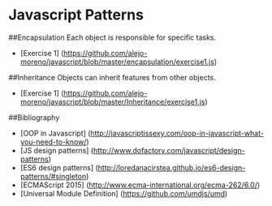 # Javascript Patterns

##Encapsulation
  Each object is responsible for specific tasks.
- [Exercise 1] (https://github.com/alejo-moreno/javascript/blob/master/encapsulation/exercise1.js)

##Inheritance
  Objects can inherit features from other objects.
- [Exercise 1] (https://github.com/alejo-moreno/javascript/blob/master/Inheritance/exercise1.js)  

##Bibliography
- [OOP in Javascript] (http://javascriptissexy.com/oop-in-javascript-what-you-need-to-know/)
- [JS design patterns] (http://www.dofactory.com/javascript/design-patterns)
- [ES6 design patterns] (http://loredanacirstea.github.io/es6-design-patterns/#singleton)
- [ECMAScript 2015] (http://www.ecma-international.org/ecma-262/6.0/)
- [Universal Module Definition] (https://github.com/umdjs/umd)
